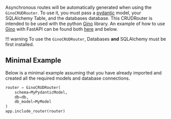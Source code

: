 Asynchronous routes will be automatically generated when using the `GinoCRUDRouter`. To use it, you must pass a 
[pydantic](https://pydantic-docs.helpmanual.io/) model, your SQLAlchemy Table, and the databases database. 
This CRUDRouter is intended to be used with the python [Gino](https://python-gino.org/) library. An example
of how to use [Gino](https://python-gino.org/) with FastAPI can be found both 
[here](https://python-gino.org/docs/en/1.0/tutorials/fastapi.html) and below.

!!! warning
    To use the `GinoCRUDRouter`, Databases **and** SQLAlchemy must be first installed.

## Minimal Example
Below is a minimal example assuming that you have already imported and created 
all the required models and database connections.

```python
router = GinoCRUDRouter(
    schema=MyPydanticModel, 
    db=db,
    db_model=MyModel
)
app.include_router(router)
```
